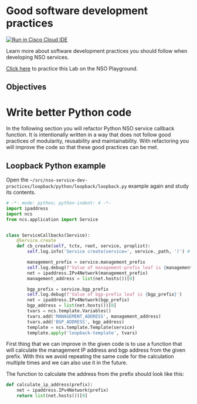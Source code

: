 # Good software development practices

[![Run in Cisco Cloud IDE](https://static.production.devnetcloud.com/codeexchange/assets/images/devnet-runable-icon.svg)](https://developer.cisco.com/codeexchange/devenv/NSO-developer/nso-service-dev-practices)

Learn more about software development practices you should follow when developing NSO services.

[Click here](https://developer.cisco.com/codeexchange/devenv/NSO-developer/nso-service-dev-practices) to practice this Lab on the NSO Playground.

## Objectives


# Write better Python code

In the following section you will refactor Python NSO service callback function. It is intentionally written in a way that does not follow good practices of modularity, reusability and maintainability. With refactoring you will improve the code so that these good practices can be met.

## Loopback Python example

Open the `~/src/nso-service-dev-practices/loopback/python/loopback/loopback.py` example again and study its contents.

```python
# -*- mode: python; python-indent: 4 -*-
import ipaddress
import ncs
from ncs.application import Service


class ServiceCallbacks(Service):
    @Service.create
    def cb_create(self, tctx, root, service, proplist):
        self.log.info('Service create(service=', service._path, ')') # pylint: disable=protected-access

        management_prefix = service.management_prefix
        self.log.debug(f'Value of management-prefix leaf is {management_prefix}')
        net = ipaddress.IPv4Network(management_prefix)
        management_address = list(net.hosts())[0]

        bgp_prefix = service.bgp_prefix
        self.log.debug(f'Value of bgp-prefix leaf is {bgp_prefix}')
        net = ipaddress.IPv4Network(bgp_prefix)
        bgp_address = list(net.hosts())[0]
        tvars = ncs.template.Variables()
        tvars.add('MANAGEMENT_ADDRESS', management_address)
        tvars.add('BGP_ADDRESS', bgp_address)
        template = ncs.template.Template(service)
        template.apply('loopback-template', tvars)
```

First thing that we can improve in the given code is to use a function that will calculate the management IP address and bgp address from the given prefix. With this we avoid repeating the same code for the calculation multiple times and we can also use it in the future.

The function to calculate the address from the prefix should look like this:
```python
def calculate_ip_address(prefix):
    net = ipaddress.IPv4Network(prefix)
    return list(net.hosts())[0]
```
